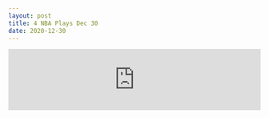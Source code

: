 ```yaml
---
layout: post
title: 4 NBA Plays Dec 30
date: 2020-12-30
---
```


<div>
  <iframe title="4 NBA Plays Dec 30" height="122" width="100%" style="border: none;" scrolling="no" data-name="pb-iframe-player" src="https://www.podbean.com/media/player/akqz5-f64516?from=pb6admin&download=1&version=1&auto=0&share=1&download=1&rtl=0&fonts=Helvetica&skin=1&pfauth=&btn-skin=107"></iframe>
</div>
